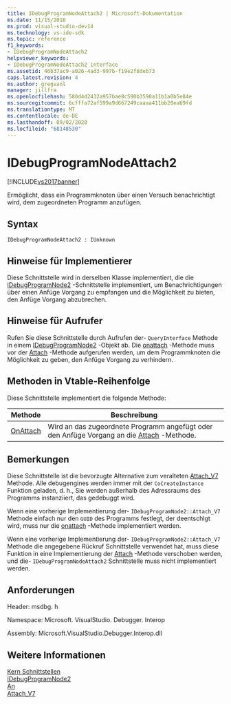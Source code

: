 ```yaml
---
title: IDebugProgramNodeAttach2 | Microsoft-Dokumentation
ms.date: 11/15/2016
ms.prod: visual-studio-dev14
ms.technology: vs-ide-sdk
ms.topic: reference
f1_keywords:
- IDebugProgramNodeAttach2
helpviewer_keywords:
- IDebugProgramNodeAttach2 interface
ms.assetid: 46b37ac9-a026-4ad3-997b-f19e2f8deb73
caps.latest.revision: 4
ms.author: gregvanl
manager: jillfra
ms.openlocfilehash: 580d4d2432a957bae8c590b3590a11b1a0b5e84e
ms.sourcegitcommit: 6cfffa72af599a9d667249caaaa411bb28ea69fd
ms.translationtype: MT
ms.contentlocale: de-DE
ms.lasthandoff: 09/02/2020
ms.locfileid: "68148530"
---
```

# <a name="idebugprogramnodeattach2"></a>IDebugProgramNodeAttach2
[!INCLUDE[vs2017banner](../../../includes/vs2017banner.md)]

Ermöglicht, dass ein Programmknoten über einen Versuch benachrichtigt wird, dem zugeordneten Programm anzufügen.  
  
## <a name="syntax"></a>Syntax  
  
```  
IDebugProgramNodeAttach2 : IUnknown  
```  
  
## <a name="notes-for-implementers"></a>Hinweise für Implementierer  
 Diese Schnittstelle wird in derselben Klasse implementiert, die die [IDebugProgramNode2](../../../extensibility/debugger/reference/idebugprogramnode2.md) -Schnittstelle implementiert, um Benachrichtigungen über einen Anfüge Vorgang zu empfangen und die Möglichkeit zu bieten, den Anfüge Vorgang abzubrechen.  
  
## <a name="notes-for-callers"></a>Hinweise für Aufrufer  
 Rufen Sie diese Schnittstelle durch Aufrufen der- `QueryInterface` Methode in einem [IDebugProgramNode2](../../../extensibility/debugger/reference/idebugprogramnode2.md) -Objekt ab. Die [onattach](../../../extensibility/debugger/reference/idebugprogramnodeattach2-onattach.md) -Methode muss vor der [Attach](../../../extensibility/debugger/reference/idebugengine2-attach.md) -Methode aufgerufen werden, um dem Programmknoten die Möglichkeit zu geben, den Anfüge Vorgang zu verhindern.  
  
## <a name="methods-in-vtable-order"></a>Methoden in Vtable-Reihenfolge  
 Diese Schnittstelle implementiert die folgende Methode:  
  
|Methode|Beschreibung|  
|------------|-----------------|  
|[OnAttach](../../../extensibility/debugger/reference/idebugprogramnodeattach2-onattach.md)|Wird an das zugeordnete Programm angefügt oder den Anfüge Vorgang an die [Attach](../../../extensibility/debugger/reference/idebugengine2-attach.md) -Methode.|  
  
## <a name="remarks"></a>Bemerkungen  
 Diese Schnittstelle ist die bevorzugte Alternative zum veralteten [Attach_V7](../../../extensibility/debugger/reference/idebugprogramnode2-attach-v7.md) Methode. Alle debugengines werden immer mit der `CoCreateInstance` Funktion geladen, d. h., Sie werden außerhalb des Adressraums des Programms instanziiert, das gedebuggt wird.  
  
 Wenn eine vorherige Implementierung der- `IDebugProgramNode2::Attach_V7` Methode einfach nur den `GUID` des Programms festlegt, der deentschlgt wird, muss nur die [onattach](../../../extensibility/debugger/reference/idebugprogramnodeattach2-onattach.md) -Methode implementiert werden.  
  
 Wenn eine vorherige Implementierung der- `IDebugProgramNode2::Attach_V7` Methode die angegebene Rückruf Schnittstelle verwendet hat, muss diese Funktion in eine Implementierung der [Attach](../../../extensibility/debugger/reference/idebugengine2-attach.md) -Methode verschoben werden, und die- `IDebugProgramNodeAttach2` Schnittstelle muss nicht implementiert werden.  
  
## <a name="requirements"></a>Anforderungen  
 Header: msdbg. h  
  
 Namespace: Microsoft. VisualStudio. Debugger. Interop  
  
 Assembly: Microsoft.VisualStudio.Debugger.Interop.dll  
  
## <a name="see-also"></a>Weitere Informationen  
 [Kern Schnittstellen](../../../extensibility/debugger/reference/core-interfaces.md)   
 [IDebugProgramNode2](../../../extensibility/debugger/reference/idebugprogramnode2.md)   
 [An](../../../extensibility/debugger/reference/idebugengine2-attach.md)   
 [Attach_V7](../../../extensibility/debugger/reference/idebugprogramnode2-attach-v7.md)
